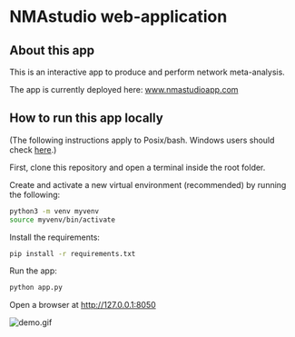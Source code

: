 # NMAstudio web-application

## About this app

This is an interactive app to produce and perform network meta-analysis. 

The app is currently deployed here: www.nmastudioapp.com

## How to run this app locally

(The following instructions apply to Posix/bash. Windows users should check
[here](https://docs.python.org/3/library/venv.html).)

First, clone this repository and open a terminal inside the root folder.

Create and activate a new virtual environment (recommended) by running
the following:

```bash
python3 -m venv myvenv
source myvenv/bin/activate
```

Install the requirements:

```bash
pip install -r requirements.txt
```
Run the app:

```bash
python app.py
```
Open a browser at http://127.0.0.1:8050


 ![demo.gif](assets/favicon.ico) 

